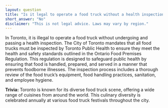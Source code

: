 ```yaml
---
layout: question
title: "Is it legal to operate a food truck without a health inspection in Toronto?"
short_answer: "No"
disclaimer: "This is not legal advice. Laws may vary by region."
---
```


In Toronto, it is illegal to operate a food truck without undergoing and passing a health inspection. The City of Toronto mandates that all food trucks must be inspected by Toronto Public Health to ensure they meet the health and safety standards outlined in the Ontario Food Premises Regulation. This regulation is designed to safeguard public health by ensuring that food is handled, prepared, and served in a manner that prevents foodborne illnesses. The inspection process includes a thorough review of the food truck’s equipment, food handling practices, sanitation, and employee hygiene.

**Trivia:** Toronto is known for its diverse food truck scene, offering a wide range of cuisines from around the world. This culinary diversity is celebrated annually at various food truck festivals throughout the city.
